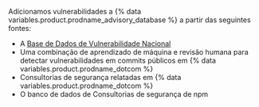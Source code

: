 Adicionamos vulnerabilidades a {% data variables.product.prodname_advisory_database %} a partir das seguintes fontes:
- A [Base de Dados de Vulnerabilidade Nacional](https://nvd.nist.gov/)
- Uma combinação de aprendizado de máquina e revisão humana para detectar vulnerabilidades em commits públicos em {% data variables.product.prodname_dotcom %}
- Consultorias de segurança relatadas em {% data variables.product.prodname_dotcom %}
- O banco de dados de </a> Consultorias de segurança de npm</li> </ul>
